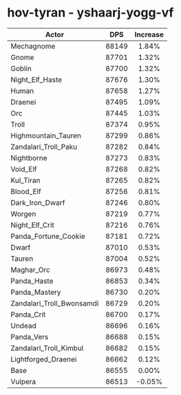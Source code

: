 # hov-tyran - yshaarj-yogg-vf
| Actor | DPS | Increase |
|---|:---:|:---:|
|Mechagnome|88149|1.84%|
|Gnome|87701|1.32%|
|Goblin|87700|1.32%|
|Night_Elf_Haste|87676|1.30%|
|Human|87658|1.27%|
|Draenei|87495|1.09%|
|Orc|87445|1.03%|
|Troll|87374|0.95%|
|Highmountain_Tauren|87299|0.86%|
|Zandalari_Troll_Paku|87282|0.84%|
|Nightborne|87273|0.83%|
|Void_Elf|87268|0.82%|
|Kul_Tiran|87265|0.82%|
|Blood_Elf|87256|0.81%|
|Dark_Iron_Dwarf|87246|0.80%|
|Worgen|87219|0.77%|
|Night_Elf_Crit|87216|0.76%|
|Panda_Fortune_Cookie|87181|0.72%|
|Dwarf|87010|0.53%|
|Tauren|87004|0.52%|
|Maghar_Orc|86973|0.48%|
|Panda_Haste|86853|0.34%|
|Panda_Mastery|86730|0.20%|
|Zandalari_Troll_Bwonsamdi|86729|0.20%|
|Panda_Crit|86700|0.17%|
|Undead|86696|0.16%|
|Panda_Vers|86688|0.15%|
|Zandalari_Troll_Kimbul|86682|0.15%|
|Lightforged_Draenei|86662|0.12%|
|Base|86555|0.00%|
|Vulpera|86513|-0.05%|
